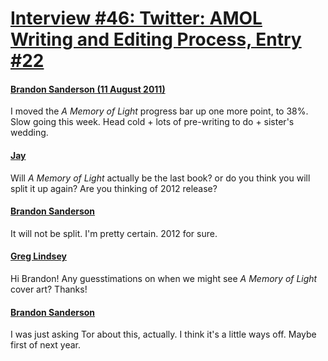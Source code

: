 # [Interview #46: Twitter: AMOL Writing and Editing Process, Entry #22](https://www.theoryland.com/intvmain.php?i=46#22)

#### [Brandon Sanderson (11 August 2011)](http://twitter.com/BrandSanderson/status/101768478335320064)

I moved the
*A Memory of Light*
progress bar up one more point, to 38%. Slow going this week. Head cold + lots of pre-writing to do + sister's wedding.

#### [Jay](http://twitter.com/Congo_Red_Jr/status/101769104851087360)

Will
*A Memory of Light*
actually be the last book? or do you think you will split it up again? Are you thinking of 2012 release?

#### [Brandon Sanderson](https://twitter.com/BrandSanderson/status/101770127732785152)

It will not be split. I'm pretty certain. 2012 for sure.

#### [Greg Lindsey](http://twitter.com/glindsey212/status/101786843946819585)

Hi Brandon! Any guesstimations on when we might see
*A Memory of Light*
cover art? Thanks!

#### [Brandon Sanderson](http://twitter.com/BrandSanderson/status/101788932995432448)

I was just asking Tor about this, actually. I think it's a little ways off. Maybe first of next year.

